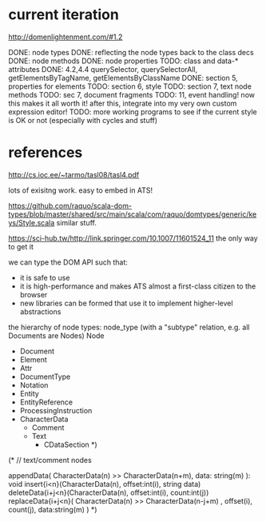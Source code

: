 # current iteration

http://domenlightenment.com/#1.2

DONE: node types
DONE: reflecting the node types back to the class decs
DONE: node methods
DONE: node properties
TODO: class and data-* attributes
DONE: 4.2,4.4 querySelector, querySelectorAll, getElementsByTagName, getElementsByClassName
DONE: section 5, properties for elements
TODO: section 6, style
TODO: section 7, text node methods
TODO: sec 7, document fragments
TODO: 11, event handling! now this makes it all worth it! after this, integrate into my very own custom expression editor!
TODO: more working programs to see if the current style is OK or not (especially with cycles and stuff)

# references

http://cs.ioc.ee/~tarmo/tasl08/tasl4.pdf

lots of exisitng work.
easy to embed in ATS!

https://github.com/raquo/scala-dom-types/blob/master/shared/src/main/scala/com/raquo/domtypes/generic/keys/Style.scala
similar stuff.

https://sci-hub.tw/http://link.springer.com/10.1007/11601524_11
the only way to get it

we can type the DOM API such that:
- it is safe to use
- it is high-performance and makes ATS almost a first-class citizen to the browser
- new libraries can be formed that use it to implement higher-level abstractions

the hierarchy of node types: node_type (with a "subtype" relation, e.g. all Documents are Nodes)
Node
- Document
- Element
- Attr
- DocumentType
- Notation
- Entity
- EntityReference
- ProcessingInstruction
- CharacterData
  - Comment
  - Text
    - CDataSection
*)

(*
// text/comment nodes

appendData(
  CharacterData(n) >> CharacterData(n+m), data: string(m)
): void
insert{i<n}(CharacterData(n), offset:int(i), string data)
deleteData{i+j<n}(CharacterData(n), offset:int(i), count:int(j))
replaceData{i+j<n}(
  CharacterData(n) >> CharacterData(n-j+m)
, offset(i), count(j), data:string(m)
)
*)
